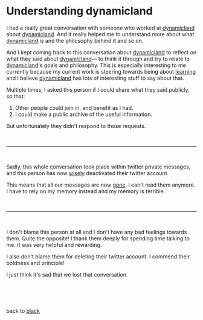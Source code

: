 # Understanding dynamicland

I had a really great conversation with someone who worked at [dynamicland](https://dynamicland.org/) about [dynamicland](https://dynamicland.org/). And it really helped me to understand more about what [dynamicland](https://dynamicland.org/) is and the philosophy behind it and so on. 

And I kept coming back to this conversation about [dynamicland](https://dynamicland.org/) to reflect on what they said about [dynamicland](https://dynamicland.org/)— to think it through and try to relate to [dynamicland](https://dynamicland.org/)'s goals and philosophy. This is especially interesting to me currently because my current work is steering towards being about [learning](https://www.todepond.com/wikiblogarden/learn/pastagang/accident/arroost/) and I believe [dynamicland](https://dynamicland.org/) has lots of interesting stuff to say about that. 

Multiple times, I asked this person if I could share what they said publicly, so that: 

1. Other people could join in, and benefit as I had. 
2. I could make a public archive of the useful information. 

But unfortunately they didn't respond to those requests. 

<br>

<hr>

<br>

Sadly, this whole conversation took place within twitter private messages, and this person has now [wisely](https://www.todepond.com/wikiblogarden/genocide/twitter/died/) deactivated their twitter account.

This means that all our messages are now [gone](https://mas.to/@TodePond/113525049650977841). I can't read them anymore. I have to rely on my memory instead and my memory is terrible. 

<br>

<hr>

<br>

I don't blame this person at all and I don't have any bad feelings towards them. Quite the opposite! I thank them deeply for spending time talking to me. It was very helpful and rewarding. 

I also don't blame them for deleting their twitter account. I commend their boldness and principle! 

I just think it's sad that we lost that conversation.

<br>

<br>

<br>

back to [black](/micro)
